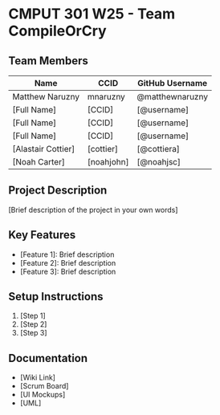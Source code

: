 # CMPUT 301 W25 - Team CompileOrCry

## Team Members

| Name        | CCID   | GitHub Username |
| ----------- | ------ | --------------- |
| Matthew Naruzny | mnaruzny | @matthewnaruzny     |
| [Full Name] | [CCID] | [@username]     |
| [Full Name] | [CCID] | [@username]     |
| [Full Name] | [CCID] | [@username]     |
| [Alastair Cottier] | [cottier] | [@cottiera]     |
| [Noah Carter] | [noahjohn] | [@noahjsc]     |

## Project Description

[Brief description of the project in your own words]

## Key Features

- [Feature 1]: Brief description
- [Feature 2]: Brief description
- [Feature 3]: Brief description

## Setup Instructions

1. [Step 1]
2. [Step 2]
3. [Step 3]

## Documentation

- [Wiki Link]
- [Scrum Board]
- [UI Mockups]
- [UML]
